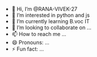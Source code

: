 - 👋 Hi, I’m @RANA-VIVEK-27
- 👀 I’m interested in python and js
- 🌱 I’m currently learning B.voc IT
- 💞️ I’m looking to collaborate on ...
- 📫 How to reach me ...
- 😄 Pronouns: ...
- ⚡ Fun fact: ...

<!---
RANA-VIVEK-27/RANA-VIVEK-27 is a ✨ special ✨ repository because its `README.md` (this file) appears on your GitHub profile.
You can click the Preview link to take a look at your changes.
--->
